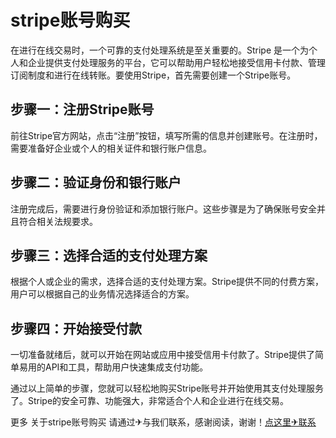 # stripe账号购买

在进行在线交易时，一个可靠的支付处理系统是至关重要的。Stripe 是一个为个人和企业提供支付处理服务的平台，它可以帮助用户轻松地接受信用卡付款、管理订阅制度和进行在线转账。要使用Stripe，首先需要创建一个Stripe账号。

## 步骤一：注册Stripe账号
前往Stripe官方网站，点击“注册”按钮，填写所需的信息并创建账号。在注册时，需要准备好企业或个人的相关证件和银行账户信息。

## 步骤二：验证身份和银行账户
注册完成后，需要进行身份验证和添加银行账户。这些步骤是为了确保账号安全并且符合相关法规要求。

## 步骤三：选择合适的支付处理方案
根据个人或企业的需求，选择合适的支付处理方案。Stripe提供不同的付费方案，用户可以根据自己的业务情况选择适合的方案。

## 步骤四：开始接受付款
一切准备就绪后，就可以开始在网站或应用中接受信用卡付款了。Stripe提供了简单易用的API和工具，帮助用户快速集成支付功能。

通过以上简单的步骤，您就可以轻松地购买Stripe账号并开始使用其支付处理服务了。Stripe的安全可靠、功能强大，非常适合个人和企业进行在线交易。

更多 关于stripe账号购买 请通过✈与我们联系，感谢阅读，谢谢！[点这里✈联系](https://ss.k02.cc)